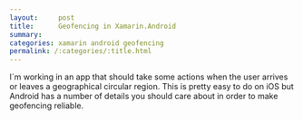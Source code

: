 ```yaml
---
layout:     post
title:      Geofencing in Xamarin.Android
summary:    
categories: xamarin android geofencing
permalink: /:categories/:title.html
---
```


I´m working in an app that should take some actions when the user arrives or leaves a geographical circular region. This is pretty easy to do on iOS but Android has a number of details you should care about in order to make geofencing reliable. 

